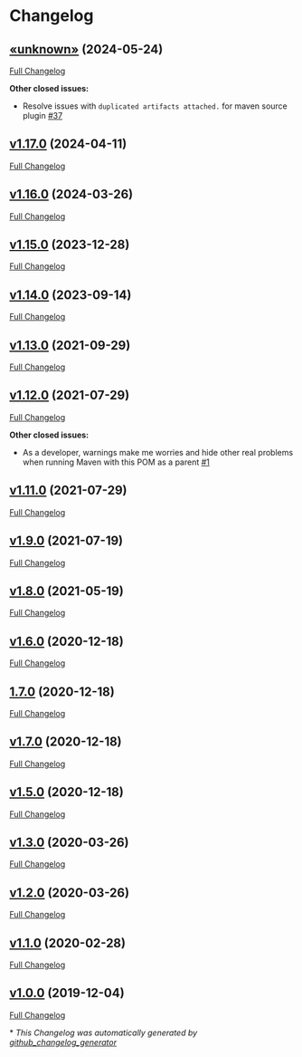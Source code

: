 # Changelog

## [«unknown»](https://github.com/NASA-PDS/pdsen-maven-parent/tree/«unknown») (2024-05-24)

[Full Changelog](https://github.com/NASA-PDS/pdsen-maven-parent/compare/v1.17.0...«unknown»)

**Other closed issues:**

- Resolve issues with `duplicated artifacts attached.` for maven source plugin [\#37](https://github.com/NASA-PDS/pdsen-maven-parent/issues/37)

## [v1.17.0](https://github.com/NASA-PDS/pdsen-maven-parent/tree/v1.17.0) (2024-04-11)

[Full Changelog](https://github.com/NASA-PDS/pdsen-maven-parent/compare/v1.16.0...v1.17.0)

## [v1.16.0](https://github.com/NASA-PDS/pdsen-maven-parent/tree/v1.16.0) (2024-03-26)

[Full Changelog](https://github.com/NASA-PDS/pdsen-maven-parent/compare/v1.15.0...v1.16.0)

## [v1.15.0](https://github.com/NASA-PDS/pdsen-maven-parent/tree/v1.15.0) (2023-12-28)

[Full Changelog](https://github.com/NASA-PDS/pdsen-maven-parent/compare/v1.14.0...v1.15.0)

## [v1.14.0](https://github.com/NASA-PDS/pdsen-maven-parent/tree/v1.14.0) (2023-09-14)

[Full Changelog](https://github.com/NASA-PDS/pdsen-maven-parent/compare/v1.13.0...v1.14.0)

## [v1.13.0](https://github.com/NASA-PDS/pdsen-maven-parent/tree/v1.13.0) (2021-09-29)

[Full Changelog](https://github.com/NASA-PDS/pdsen-maven-parent/compare/v1.12.0...v1.13.0)

## [v1.12.0](https://github.com/NASA-PDS/pdsen-maven-parent/tree/v1.12.0) (2021-07-29)

[Full Changelog](https://github.com/NASA-PDS/pdsen-maven-parent/compare/v1.11.0...v1.12.0)

**Other closed issues:**

- As a developer, warnings make me worries and hide other real problems when running Maven with this POM as a parent [\#1](https://github.com/NASA-PDS/pdsen-maven-parent/issues/1)

## [v1.11.0](https://github.com/NASA-PDS/pdsen-maven-parent/tree/v1.11.0) (2021-07-29)

[Full Changelog](https://github.com/NASA-PDS/pdsen-maven-parent/compare/v1.9.0...v1.11.0)

## [v1.9.0](https://github.com/NASA-PDS/pdsen-maven-parent/tree/v1.9.0) (2021-07-19)

[Full Changelog](https://github.com/NASA-PDS/pdsen-maven-parent/compare/v1.8.0...v1.9.0)

## [v1.8.0](https://github.com/NASA-PDS/pdsen-maven-parent/tree/v1.8.0) (2021-05-19)

[Full Changelog](https://github.com/NASA-PDS/pdsen-maven-parent/compare/v1.6.0...v1.8.0)

## [v1.6.0](https://github.com/NASA-PDS/pdsen-maven-parent/tree/v1.6.0) (2020-12-18)

[Full Changelog](https://github.com/NASA-PDS/pdsen-maven-parent/compare/1.7.0...v1.6.0)

## [1.7.0](https://github.com/NASA-PDS/pdsen-maven-parent/tree/1.7.0) (2020-12-18)

[Full Changelog](https://github.com/NASA-PDS/pdsen-maven-parent/compare/v1.7.0...1.7.0)

## [v1.7.0](https://github.com/NASA-PDS/pdsen-maven-parent/tree/v1.7.0) (2020-12-18)

[Full Changelog](https://github.com/NASA-PDS/pdsen-maven-parent/compare/v1.5.0...v1.7.0)

## [v1.5.0](https://github.com/NASA-PDS/pdsen-maven-parent/tree/v1.5.0) (2020-12-18)

[Full Changelog](https://github.com/NASA-PDS/pdsen-maven-parent/compare/v1.3.0...v1.5.0)

## [v1.3.0](https://github.com/NASA-PDS/pdsen-maven-parent/tree/v1.3.0) (2020-03-26)

[Full Changelog](https://github.com/NASA-PDS/pdsen-maven-parent/compare/v1.2.0...v1.3.0)

## [v1.2.0](https://github.com/NASA-PDS/pdsen-maven-parent/tree/v1.2.0) (2020-03-26)

[Full Changelog](https://github.com/NASA-PDS/pdsen-maven-parent/compare/v1.1.0...v1.2.0)

## [v1.1.0](https://github.com/NASA-PDS/pdsen-maven-parent/tree/v1.1.0) (2020-02-28)

[Full Changelog](https://github.com/NASA-PDS/pdsen-maven-parent/compare/v1.0.0...v1.1.0)

## [v1.0.0](https://github.com/NASA-PDS/pdsen-maven-parent/tree/v1.0.0) (2019-12-04)

[Full Changelog](https://github.com/NASA-PDS/pdsen-maven-parent/compare/71404f581c3f34026abaaccd449d0e623a4bd18a...v1.0.0)



\* *This Changelog was automatically generated by [github_changelog_generator](https://github.com/github-changelog-generator/github-changelog-generator)*
